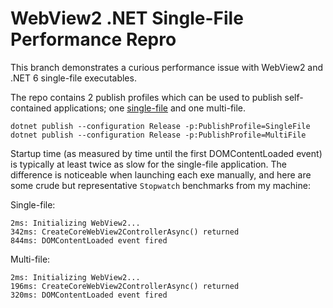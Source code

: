 # WebView2 .NET Single-File Performance Repro

This branch demonstrates a curious performance issue with WebView2 and .NET 6 single-file executables.

The repo contains 2 publish profiles which can be used to publish self-contained applications; one [single-file](https://docs.microsoft.com/en-us/dotnet/core/deploying/single-file) and one multi-file.

```
dotnet publish --configuration Release -p:PublishProfile=SingleFile
dotnet publish --configuration Release -p:PublishProfile=MultiFile
```

Startup time (as measured by time until the first DOMContentLoaded event) is typically at least twice as slow for the single-file application. The difference is noticeable when launching each exe manually, and here are some crude but representative `Stopwatch` benchmarks from my machine:


Single-file:

```
2ms: Initializing WebView2...
342ms: CreateCoreWebView2ControllerAsync() returned
844ms: DOMContentLoaded event fired
```

Multi-file:

```
2ms: Initializing WebView2...
196ms: CreateCoreWebView2ControllerAsync() returned
320ms: DOMContentLoaded event fired
```